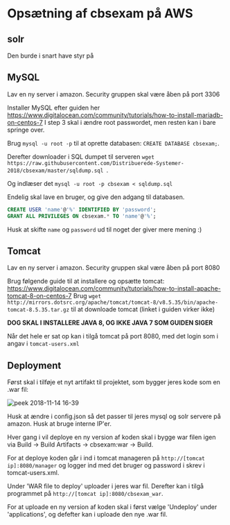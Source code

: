 # Opsætning af cbsexam på AWS
## solr
Den burde i snart have styr på

## MySQL
Lav en ny server i amazon. Security gruppen skal være åben på port 3306

Installer MySQL efter guiden her https://www.digitalocean.com/community/tutorials/how-to-install-mariadb-on-centos-7
I step 3 skal i ændre root passwordet, men resten kan i bare springe over.

Brug `mysql -u root -p` til at oprette databasen: `CREATE DATABASE cbsexam;`.

Derefter downloader i SQL dumpet til serveren `wget https://raw.githubusercontent.com/Distribuerede-Systemer-2018/cbsexam/master/sqldump.sql
`. 

Og indlæser det `mysql -u root -p cbsexam < sqldump.sql`

Endelig skal lave en bruger, og give den adgang til databasen.
```sql
CREATE USER 'name'@'%' IDENTIFIED BY 'password';
GRANT ALL PRIVILEGES ON cbsexam.* TO 'name'@'%';
```

Husk at skifte `name` og `password` ud til noget der giver mere mening :)

## Tomcat
Lav en ny server i amazon. Security gruppen skal være åben på port 8080

Brug følgende guide til at installere og opsætte tomcat: https://www.digitalocean.com/community/tutorials/how-to-install-apache-tomcat-8-on-centos-7
Brug `wget http://mirrors.dotsrc.org/apache/tomcat/tomcat-8/v8.5.35/bin/apache-tomcat-8.5.35.tar.gz` til at downloade tomcat (linket i guiden virker ikke)

__DOG SKAL I INSTALLERE JAVA 8, OG IKKE JAVA 7 SOM GUIDEN SIGER__ 

Når det hele er sat op kan i tilgå tomcat på port 8080, med det login som i angav i `tomcat-users.xml`

## Deployment
Først skal i tilføje et nyt artifakt til projektet, som bygger jeres kode som en .war fil:

![peek 2018-11-14 16-39](https://user-images.githubusercontent.com/1210224/48493314-e18aae00-e82b-11e8-91fd-a3ac93033916.gif)

Husk at ændre i config.json så det passer til jeres mysql og solr servere på amazon. Husk at bruge interne IP'er.

Hver gang i vil deploye en ny version af koden skal i bygge war filen igen via Build -> Build Artifacts -> cbsexam:war -> Build.

For at deploye koden går i ind i tomcat manageren på `http://[tomcat ip]:8080/manager` og logger ind med det bruger og password i skrev i tomcat-users.xml.

Under 'WAR file to deploy' uploader i jeres war fil. Derefter kan i tilgå programmet på `http://[tomcat ip]:8080/cbsexam_war`.

For at uploade en ny version af koden skal i først vælge 'Undeploy' under 'applications', og defefter kan i uploade den nye .war fil.
